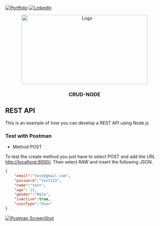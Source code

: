 [![Portfolio][portfolio-shield]][portfolio-url]
[![LinkedIn][linkedin-shield]][linkedin-url]

<!-- PROJECT LOGO -->
<p align="center">
    <a href="https://github.com/torres274/crud-node">
        <img src="src/public/images/programming.svg" alt="Logo" width="400" height="220">
    </a>
    <h3 align="center">CRUD-NODE</h3>
</p>

<!-- ABOUT THE PROJECT -->

## REST API

This is an example of how you can develop a REST API using Node.js

### Test with Postman

- Method POST

To test the create method you just have to select POST and add the URL [http://localhost:8000/](http://localhost:8000/). Then select RAW and insert the following JSON.

```JSON
{
    "email":"test@gmail.com",
    "password":"test123",
    "name":"test",
    "age": 23,
    "gender":"Male",
    "isActive":true,
    "userType":"User"
}
```

[![Postman ScreenShot][postman-screenshot]](https://github.com/torres274/crud-node/src/public/images/postman.png)

<!-- MARKDOWN LINKS & IMAGES -->

[portfolio-shield]: https://img.shields.io/badge/-Portfolio-black.svg?style=for-the-badge&logo=portfolio&colorB=555
[portfolio-url]: https://dtorres-portfolio.netlify.app/
[linkedin-shield]: https://img.shields.io/badge/-LinkedIn-black.svg?style=for-the-badge&logo=linkedin&colorB=555
[linkedin-url]: https://linkedin.com/in/daniel-torres-1996abc
[postman-screenshot]: src/public/images/postman.png
